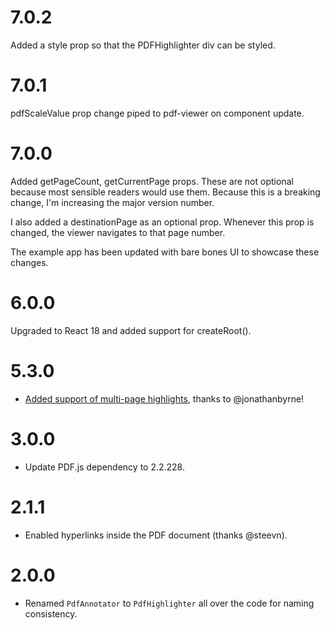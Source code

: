 # 7.0.2

Added a style prop so that the PDFHighlighter div can be styled.

# 7.0.1

pdfScaleValue prop change piped to pdf-viewer on component update.

# 7.0.0

Added getPageCount, getCurrentPage props. These are not optional because most sensible readers would use them. Because this is a breaking change, I'm increasing the major version number.

I also added a destinationPage as an optional prop. Whenever this prop is changed, the viewer navigates to that page number.

The example app has been updated with bare bones UI to showcase these changes.

# 6.0.0

Upgraded to React 18 and added support for createRoot().

# 5.3.0

- [Added support of multi-page highlights](https://github.com/agentcooper/react-pdf-highlighter/pull/167), thanks to @jonathanbyrne!

# 3.0.0

- Update PDF.js dependency to 2.2.228.

# 2.1.1

- Enabled hyperlinks inside the PDF document (thanks @steevn).

# 2.0.0

- Renamed `PdfAnnotator` to `PdfHighlighter` all over the code for naming consistency.
